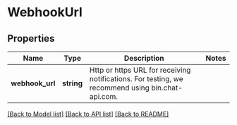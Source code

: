 # WebhookUrl

## Properties
Name | Type | Description | Notes
------------ | ------------- | ------------- | -------------
**webhook_url** | **string** | Http or https URL for receiving notifications. For testing, we recommend using bin.chat-api.com. | 

[[Back to Model list]](../README.md#documentation-for-models) [[Back to API list]](../README.md#documentation-for-api-endpoints) [[Back to README]](../README.md)

